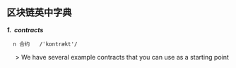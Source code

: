 区块链英中字典
-------------------------------
***1.  contracts***

      n 合约   /ˈkɒntrækt'/

      > We have several example contracts that you can use as a starting point


